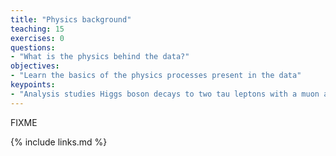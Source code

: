 ```yaml
---
title: "Physics background"
teaching: 15
exercises: 0
questions:
- "What is the physics behind the data?"
objectives:
- "Learn the basics of the physics processes present in the data"
keypoints:
- "Analysis studies Higgs boson decays to two tau leptons with a muon and a hadronic tau in the final state"
---
```

FIXME

{% include links.md %}
